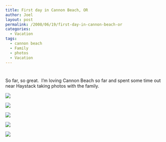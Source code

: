 ```yaml
---
title: First day in Cannon Beach, OR
author: Joel
layout: post
permalink: /2008/06/19/first-day-in-cannon-beach-or
categories:
  - Vacation
tags:
  - cannon beach
  - Family
  - photos
  - Vacation
---
```

# 

So far, so great.  I’m loving Cannon Beach so far and spent some time out near Haystack taking photos with the family.

![][1]

 [1]: http://farm3.static.flickr.com/2289/2592274105_c2cbd81bd0.jpg

![][2]

 [2]: http://farm4.static.flickr.com/3140/2592274671_1fc49d0123.jpg

![][3]

 [3]: http://farm4.static.flickr.com/3055/2593112086_fb6475707e.jpg

![][4]

 [4]: http://farm4.static.flickr.com/3276/2593111948_9f7d7e24e0.jpg

![][5]

 [5]: http://farm4.static.flickr.com/3283/2592274831_a9738d2af0.jpg
